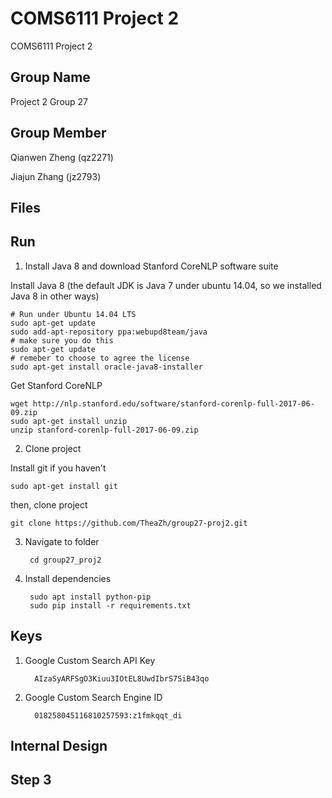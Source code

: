 # COMS6111 Project 2
COMS6111 Project 2

Group Name
--------
Project 2 Group 27

Group Member
--------
   Qianwen Zheng (qz2271)

   Jiajun Zhang (jz2793)

Files
--------
	
  


Run
--------

1. Install Java 8 and download Stanford CoreNLP software suite


Install Java 8 (the default JDK is Java 7 under ubuntu 14.04, so we installed Java 8 in other ways)

	# Run under Ubuntu 14.04 LTS
	sudo apt-get update
	sudo add-apt-repository ppa:webupd8team/java
	# make sure you do this
	sudo apt-get update
	# remeber to choose to agree the license
	sudo apt-get install oracle-java8-installer 

Get Stanford CoreNLP

	wget http://nlp.stanford.edu/software/stanford-corenlp-full-2017-06-09.zip
	sudo apt-get install unzip
	unzip stanford-corenlp-full-2017-06-09.zip        
		

2. Clone project   
	
Install git if you haven't

	sudo apt-get install git
	
then, clone project
      
	git clone https://github.com/TheaZh/group27-proj2.git
       
       
3. Navigate to folder
      
		cd group27_proj2
   
4. Install dependencies
  
		sudo apt install python-pip
		sudo pip install -r requirements.txt


Keys
--------
1. Google Custom Search API Key

         AIzaSyARFSgO3Kiuu3IOtEL8UwdIbrS7SiB43qo

2. Google Custom Search Engine ID

         018258045116810257593:z1fmkqqt_di

Internal Design
---------


Step 3
--------


